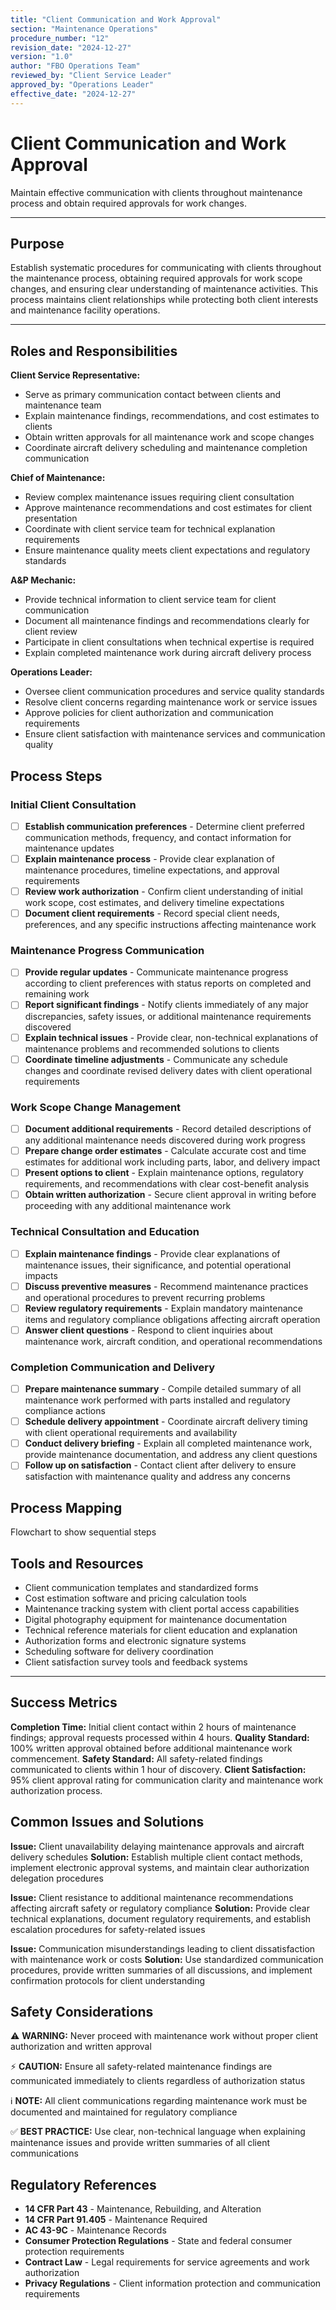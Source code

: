 ```yaml
---
title: "Client Communication and Work Approval"
section: "Maintenance Operations"
procedure_number: "12"
revision_date: "2024-12-27"
version: "1.0"
author: "FBO Operations Team"
reviewed_by: "Client Service Leader"
approved_by: "Operations Leader"
effective_date: "2024-12-27"
---
```


# Client Communication and Work Approval

Maintain effective communication with clients throughout maintenance process and obtain required approvals for work changes.

_____________________________________________________________________________________________

## Purpose

Establish systematic procedures for communicating with clients throughout the maintenance process, obtaining required approvals for work scope changes, and ensuring clear understanding of maintenance activities. This process maintains client relationships while protecting both client interests and maintenance facility operations.

_____________________________________________________________________________________________

## Roles and Responsibilities

**Client Service Representative:**

- Serve as primary communication contact between clients and maintenance team
- Explain maintenance findings, recommendations, and cost estimates to clients
- Obtain written approvals for all maintenance work and scope changes
- Coordinate aircraft delivery scheduling and maintenance completion communication

**Chief of Maintenance:**

- Review complex maintenance issues requiring client consultation
- Approve maintenance recommendations and cost estimates for client presentation
- Coordinate with client service team for technical explanation requirements
- Ensure maintenance quality meets client expectations and regulatory standards

**A&P Mechanic:**

- Provide technical information to client service team for client communication
- Document all maintenance findings and recommendations clearly for client review
- Participate in client consultations when technical expertise is required
- Explain completed maintenance work during aircraft delivery process

**Operations Leader:**

- Oversee client communication procedures and service quality standards
- Resolve client concerns regarding maintenance work or service issues
- Approve policies for client authorization and communication requirements
- Ensure client satisfaction with maintenance services and communication quality

## Process Steps

### Initial Client Consultation

- [ ] **Establish communication preferences** - Determine client preferred communication methods, frequency, and contact information for maintenance updates
- [ ] **Explain maintenance process** - Provide clear explanation of maintenance procedures, timeline expectations, and approval requirements
- [ ] **Review work authorization** - Confirm client understanding of initial work scope, cost estimates, and delivery timeline expectations
- [ ] **Document client requirements** - Record special client needs, preferences, and any specific instructions affecting maintenance work

### Maintenance Progress Communication

- [ ] **Provide regular updates** - Communicate maintenance progress according to client preferences with status reports on completed and remaining work
- [ ] **Report significant findings** - Notify clients immediately of any major discrepancies, safety issues, or additional maintenance requirements discovered
- [ ] **Explain technical issues** - Provide clear, non-technical explanations of maintenance problems and recommended solutions to clients
- [ ] **Coordinate timeline adjustments** - Communicate any schedule changes and coordinate revised delivery dates with client operational requirements

### Work Scope Change Management

- [ ] **Document additional requirements** - Record detailed descriptions of any additional maintenance needs discovered during work progress
- [ ] **Prepare change order estimates** - Calculate accurate cost and time estimates for additional work including parts, labor, and delivery impact
- [ ] **Present options to client** - Explain maintenance options, regulatory requirements, and recommendations with clear cost-benefit analysis
- [ ] **Obtain written authorization** - Secure client approval in writing before proceeding with any additional maintenance work

### Technical Consultation and Education

- [ ] **Explain maintenance findings** - Provide clear explanations of maintenance issues, their significance, and potential operational impacts
- [ ] **Discuss preventive measures** - Recommend maintenance practices and operational procedures to prevent recurring problems
- [ ] **Review regulatory requirements** - Explain mandatory maintenance items and regulatory compliance obligations affecting aircraft operation
- [ ] **Answer client questions** - Respond to client inquiries about maintenance work, aircraft condition, and operational recommendations

### Completion Communication and Delivery

- [ ] **Prepare maintenance summary** - Compile detailed summary of all maintenance work performed with parts installed and regulatory compliance actions
- [ ] **Schedule delivery appointment** - Coordinate aircraft delivery timing with client operational requirements and availability
- [ ] **Conduct delivery briefing** - Explain all completed maintenance work, provide maintenance documentation, and address any client questions
- [ ] **Follow up on satisfaction** - Contact client after delivery to ensure satisfaction with maintenance quality and address any concerns

## Process Mapping

Flowchart to show sequential steps

## Tools and Resources

- Client communication templates and standardized forms
- Cost estimation software and pricing calculation tools
- Maintenance tracking system with client portal access capabilities
- Digital photography equipment for maintenance documentation
- Technical reference materials for client education and explanation
- Authorization forms and electronic signature systems
- Scheduling software for delivery coordination
- Client satisfaction survey tools and feedback systems

_____________________________________________________________________________________________

## Success Metrics

**Completion Time:** Initial client contact within 2 hours of maintenance findings; approval requests processed within 4 hours.
**Quality Standard:** 100% written approval obtained before additional maintenance work commencement.
**Safety Standard:** All safety-related findings communicated to clients within 1 hour of discovery.
**Client Satisfaction:** 95% client approval rating for communication clarity and maintenance work authorization process.

## Common Issues and Solutions

**Issue:** Client unavailability delaying maintenance approvals and aircraft delivery schedules
**Solution:** Establish multiple client contact methods, implement electronic approval systems, and maintain clear authorization delegation procedures

**Issue:** Client resistance to additional maintenance recommendations affecting aircraft safety or regulatory compliance
**Solution:** Provide clear technical explanations, document regulatory requirements, and establish escalation procedures for safety-related issues

**Issue:** Communication misunderstandings leading to client dissatisfaction with maintenance work or costs
**Solution:** Use standardized communication procedures, provide written summaries of all discussions, and implement confirmation protocols for client understanding

## Safety Considerations

⚠️ **WARNING:** Never proceed with maintenance work without proper client authorization and written approval

⚡ **CAUTION:** Ensure all safety-related maintenance findings are communicated immediately to clients regardless of authorization status

ℹ️ **NOTE:** All client communications regarding maintenance work must be documented and maintained for regulatory compliance

✅ **BEST PRACTICE:** Use clear, non-technical language when explaining maintenance issues and provide written summaries of all client communications

## Regulatory References

- **14 CFR Part 43** - Maintenance, Rebuilding, and Alteration
- **14 CFR Part 91.405** - Maintenance Required
- **AC 43-9C** - Maintenance Records
- **Consumer Protection Regulations** - State and federal consumer protection requirements
- **Contract Law** - Legal requirements for service agreements and work authorization
- **Privacy Regulations** - Client information protection and communication requirements
